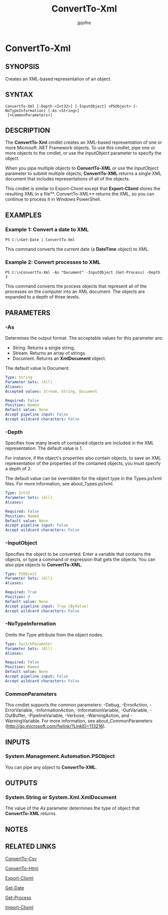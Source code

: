 ﻿---
author: jpjofre
description: 
external help file: Microsoft.PowerShell.Commands.Utility.dll-Help.xml
keywords: powershell, cmdlet
manager: carolz
ms.date: 2016-09-30
ms.prod: powershell
ms.technology: powershell
ms.topic: reference
online version: http://go.microsoft.com/fwlink/?LinkId=821760
schema: 2.0.0
title: ConvertTo-Xml
---

# ConvertTo-Xml

## SYNOPSIS
Creates an XML-based representation of an object.

## SYNTAX

```
ConvertTo-Xml [-Depth <Int32>] [-InputObject] <PSObject> [-NoTypeInformation] [-As <String>]
 [<CommonParameters>]
```

## DESCRIPTION
The **ConvertTo-Xml** cmdlet creates an XML-based representation of one or more Microsoft .NET Framework objects.
To use this cmdlet, pipe one or more objects to the cmdlet, or use the *InputObject* parameter to specify the object.

When you pipe multiple objects to **ConvertTo-XML** or use the *InputObject* parameter to submit multiple objects, **ConvertTo-XML** returns a single XML document that includes representations of all of the objects.

This cmdlet is similar to Export-Clixml except that **Export-Clixml** stores the resulting XML in a file**.
ConvertTo-XML** returns the XML, so you can continue to process it in Windows PowerShell.

## EXAMPLES

### Example 1: Convert a date to XML
```
PS C:\>Get-Date | ConvertTo-Xml
```

This command converts the current date (a **DateTime** object) to XML.

### Example 2: Convert processes to XML
```
PS C:\>ConvertTo-Xml -As "Document" -InputObject (Get-Process) -Depth 3
```

This command converts the process objects that represent all of the processes on the computer into an XML document.
The objects are expanded to a depth of three levels.

## PARAMETERS

### -As
Determines the output format.
The acceptable values for this parameter are:

- String.
Returns a single string. 
- Stream. 
Returns an array of strings.
- Document.
Returns an **XmlDocument** object.

The default value is Document.

```yaml
Type: String
Parameter Sets: (All)
Aliases: 
Accepted values: Stream, String, Document

Required: False
Position: Named
Default value: None
Accept pipeline input: False
Accept wildcard characters: False
```

### -Depth
Specifies how many levels of contained objects are included in the XML representation.
The default value is 1.

For instance, if the object's properties also contain objects, to save an XML representation of the properties of the contained objects, you must specify a depth of 2.

The default value can be overridden for the object type in the Types.ps1xml files.
For more information, see about_Types.ps1xml.

```yaml
Type: Int32
Parameter Sets: (All)
Aliases: 

Required: False
Position: Named
Default value: None
Accept pipeline input: False
Accept wildcard characters: False
```

### -InputObject
Specifies the object to be converted.
Enter a variable that contains the objects, or type a command or expression that gets the objects.
You can also pipe objects to **ConvertTo-XML**.

```yaml
Type: PSObject
Parameter Sets: (All)
Aliases: 

Required: True
Position: 0
Default value: None
Accept pipeline input: True (ByValue)
Accept wildcard characters: False
```

### -NoTypeInformation
Omits the Type attribute from the object nodes.

```yaml
Type: SwitchParameter
Parameter Sets: (All)
Aliases: 

Required: False
Position: Named
Default value: None
Accept pipeline input: False
Accept wildcard characters: False
```

### CommonParameters
This cmdlet supports the common parameters: -Debug, -ErrorAction, -ErrorVariable, -InformationAction, -InformationVariable, -OutVariable, -OutBuffer, -PipelineVariable, -Verbose, -WarningAction, and -WarningVariable. For more information, see about_CommonParameters (http://go.microsoft.com/fwlink/?LinkID=113216).

## INPUTS

### System.Management.Automation.PSObject
You can pipe any object to **ConvertTo-XML**.

## OUTPUTS

### System.String or System.Xml.XmlDocument
The value of the *As* parameter determines the type of object that **ConvertTo-XML** returns.

## NOTES

## RELATED LINKS

[ConvertTo-Csv](ConvertTo-Csv.md)

[ConvertTo-Html](ConvertTo-Html.md)

[Export-Clixml](Export-Clixml.md)

[Get-Date](Get-Date.md)

[Get-Process](../Microsoft.PowerShell.Management/Get-Process.md)

[Import-Clixml](Import-Clixml.md)

